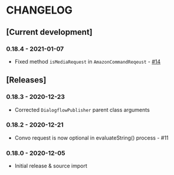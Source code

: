 # CHANGELOG

## [Current development]

### 0.18.4 - 2021-01-07

* Fixed method `isMediaRequest` in `AmazonCommandReqeust` - [#14](https://github.com/zef-dev/convoworks-core/issues/14)

## [Releases]

### 0.18.3 - 2020-12-23

* Corrected `DialogflowPublisher` parent class arguments


### 0.18.2 - 2020-12-21

* Convo request is now optional in evaluateString() process - #11

### 0.18.0 - 2020-12-05

* Initial release & source import

